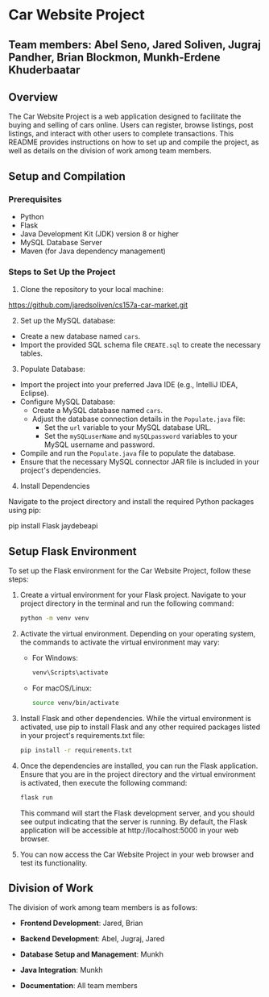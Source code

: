 # Car Website Project

## Team members: Abel Seno, Jared Soliven, Jugraj Pandher, Brian Blockmon, Munkh-Erdene Khuderbaatar

## Overview

The Car Website Project is a web application designed to facilitate the buying and selling of cars online. Users can register, browse listings, post listings, and interact with other users to complete transactions. This README provides instructions on how to set up and compile the project, as well as details on the division of work among team members.

## Setup and Compilation

### Prerequisites
- Python
- Flask
- Java Development Kit (JDK) version 8 or higher
- MySQL Database Server
- Maven (for Java dependency management)

### Steps to Set Up the Project

1. Clone the repository to your local machine:

https://github.com/jaredsoliven/cs157a-car-market.git

2. Set up the MySQL database:
- Create a new database named `cars`.
- Import the provided SQL schema file `CREATE.sql` to create the necessary tables.

3. Populate Database:
- Import the project into your preferred Java IDE (e.g., IntelliJ IDEA, Eclipse).
- Configure MySQL Database:
  - Create a MySQL database named `cars`.
  - Adjust the database connection details in the `Populate.java` file:
    - Set the `url` variable to your MySQL database URL.
    - Set the `mySQLuserName` and `mySQLpassword` variables to your MySQL username and password.
- Compile and run the `Populate.java` file to populate the database.
- Ensure that the necessary MySQL connector JAR file is included in your project's dependencies.

4. Install Dependencies

Navigate to the project directory and install the required Python packages using pip:

pip install Flask jaydebeapi


## Setup Flask Environment

To set up the Flask environment for the Car Website Project, follow these steps:

1. Create a virtual environment for your Flask project. Navigate to your project directory in the terminal and run the following command:

    ```bash
    python -m venv venv
    ```

2. Activate the virtual environment. Depending on your operating system, the commands to activate the virtual environment may vary:

    - For Windows:

        ```bash
        venv\Scripts\activate
        ```

    - For macOS/Linux:

        ```bash
        source venv/bin/activate
        ```

3. Install Flask and other dependencies. While the virtual environment is activated, use pip to install Flask and any other required packages listed in your project's requirements.txt file:

    ```bash
    pip install -r requirements.txt
    ```

4. Once the dependencies are installed, you can run the Flask application. Ensure that you are in the project directory and the virtual environment is activated, then execute the following command:

    ```bash
    flask run
    ```

    This command will start the Flask development server, and you should see output indicating that the server is running. By default, the Flask application will be accessible at http://localhost:5000 in your web browser.

5. You can now access the Car Website Project in your web browser and test its functionality.

## Division of Work

The division of work among team members is as follows:

- **Frontend Development**: Jared, Brian
  
- **Backend Development**: Abel, Jugraj, Jared
  
- **Database Setup and Management**: Munkh

- **Java Integration**: Munkh

- **Documentation**: All team members



